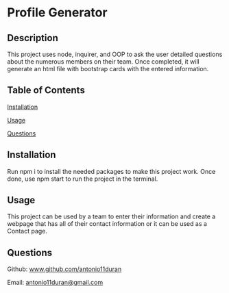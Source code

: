 # Profile Generator

## Description

This project uses node, inquirer, and OOP to ask the user detailed questions about the numerous members on their team. Once completed, it will generate an html file with bootstrap cards with the entered information.

## Table of Contents

[Installation](#installation)

[Usage](#usage)

[Questions](#questions)

## Installation

Run npm i to install the needed packages to make this project work. Once done, use npm start to run the project in the terminal.

## Usage

This project can be used by a team to enter their information and create a webpage that has all of their contact information or it can be used as a Contact page.

## Questions

Github: www.github.com/antonio11duran

Email: antonio11duran@gmail.com
